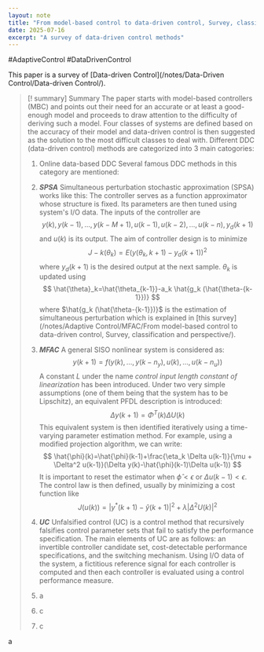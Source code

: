 ```yaml
---
layout: note
title: "From model-based control to data-driven control, Survey, classification and perspective"
date: 2025-07-16
excerpt: "A survey of data-driven control methods"
---
```


#AdaptiveControl #DataDrivenControl

This paper is a survey of [Data-driven Control](/notes/Data-Driven Control/Data-driven Control/).
>[! summary] Summary
>The paper starts with model-based controllers (MBC) and points out their need for an accurate or at least a good-enough model and proceeds to draw attention to the difficulty of deriving such a model. Four classes of systems are defined based on the accuracy of their model and data-driven control is then suggested as the solution to the most difficult classes to deal with.
>Different DDC (data-driven control) methods are categorized into 3 main catogories:
>1. Online data-based DDC
>	Several famous DDC methods in this category are mentioned:
>	1. ___SPSA___
>		Simultaneous perturbation stochastic approximation (SPSA) works like this: 
>		The controller serves as a function approximator whose structure is fixed. Its parameters are then tuned using system's I/O data. The inputs of the controller are
>		$$
>		y(k),y(k-1),...,y(k-M+1),u(k-1),u(k-2),...,u(k-n),y_d(k+1) 
>		$$
>		and $u(k)$ is its output. The aim of controller design is to minimize
>		$$
>		J-k(\theta_k)=E{(y(\theta_k,k+1)-y_d(k+1))^2}
>		$$
>		where $y_d(k+1)$ is the desired output at the next sample. $\theta_k$ is updated using
>		$$
>		\hat{\theta}_k=\hat{\theta_{k-1}}-a_k \hat{g_k (\hat{\theta-{k-1}})} 
>		$$
>		where $\hat{g_k (\hat{\theta-{k-1}})}$ is the estimation of simultaneous perturbation which is explained in [this survey](/notes/Adaptive Control/MFAC/From model-based control to data-driven control, Survey, classification and perspective/).
>		
>	2. ___MFAC___
>		A general SISO nonlinear system is considered as:
>		$$
> 		y(k+1)=f(y(k),...,y(k-n_y),u(k),...,u(k-n_u))
>		$$
>		A constant $L$ under the name _control input length constant of linearization_ has been introduced. Under two very simple assumptions (one of them being that the system has to be Lipschitz), an equivalent PFDL description is introduced:
>		$$
>		\Delta y(k+1) = \Phi^T(k) \Delta U(k)
>		$$
>		This equivalent system is then identified iteratively using a time-varying parameter estimation method. For example, using a modified projection algorithm, we can write:
>		$$
>		\hat{\phi}(k)=\hat{\phi}(k-1)+\frac{\eta_k \Delta u(k-1)}{\mu + \Delta^2 u(k-1)}(\Delta y(k)-\hat{\phi}(k-1)\Delta u(k-1))
>		$$
>		It is important to reset the estimator when $\hat{\phi} < \epsilon$ or $\Delta u(k-1) < \epsilon$.
>		The control law is then defined, usually by minimizing a cost function like
>		$$
>		J(u(k))=|y^\ast (k+1)-\hat{y}(k+1)|^2+\lambda|\Delta^2 U(k)|^2
>		$$
>		
>	3. ___UC___
>		Unfalsified control (UC) is a control method that recursively falsifies control parameter sets that fail to satisfy the performance specification. The main elements of UC are as follows: an invertible controller candidate set, cost-detectable performance specifications, and the switching mechanism.
>		Using I/O data of the system, a fictitious reference signal for each controller is computed and then each controller is evaluated using a control performance measure.
>		
>	4. a
>
>2. c
>3. c
>
>
>



a